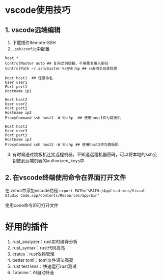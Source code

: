# vscode使用技巧

## 1. vscode远端编辑
1. 下载插件Remote-SSH
2. `.ssh/config`中配置
```
host *
ControlMaster auto ## 复用之前链接，不用重复输入密码
ControlPath ~/.ssh/master-%r@%h:%p ## ssh相关记录存放

Host host1  ## 任意命名
User user1  
Port port1
Hostname ip1

Host host2
User user2
Port port2
Hostname ip2
ProxyCommand ssh host1 -W %h:%p  ## 使用host1作为跳板机

Host host3
User user3
Port port3
Hostname ip3
ProxyCommand ssh host2 -W %h:%p ## 使用host2作为跳板机
```
3. 有时候通过跳板机连接远程机器，不知道远程机器密码，可以将本地的ssh公钥放到远端机器的authorized_keys中

## 2. 在vscode终端使用命令在界面打开文件

在.zshrc中添加vscode路径
`export PATH="$PATH:/Applications/Visual Studio Code.app/Contents/Resources/app/bin"`

使用code命令即可打开文件

# 好用的插件
1. rust_analyzer：rust实时编译分析
2. rust_syntax：rust代码高亮
3. crates：rust依赖管理
4. better toml：toml文件语法高亮
5. rust test lens：快速运行rust测试
6. Tabnine：AI自动补全